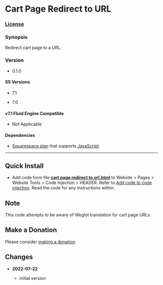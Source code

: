 # Cart Page Redirect to URL

### [License][1]

### Synopsis

Redirect cart page to a URL.

### Version

  * 0.1.0

#### SS Versions

  * 7.1
  
  * 7.0
  
#### v7.1 Fluid Engine Compatible

  * Not Applicable

#### Dependencies

  * [Squarespace plan][2] that supports [JavaScript][3].

---

## Quick Install

* Add code from file **[cart page redirect to url.html][4]** to Website >
  Pages > Website Tools > Code Injection > HEADER. Refer to [Add code to code
  injection][5]. Read the code for any instructions within.
      
## Note

This code attempts to be aware of Weglot translation for cart page URLs.

## Make a Donation

Please consider [making a donation][6].

## Changes

<!-- * **2023-07-28**

  * support calling multiple callbacks
  * bumped version to 0.2.0
  -->
* **2022-07-22**

  * initial version

[1]: https://github.com/tomsWebConsulting/twcsl/blob/main/LICENSE.txt#L1
[2]: https://www.squarespace.com/pricing
[3]: https://en.wikipedia.org/wiki/JavaScript
[4]: cart%20page%20redirect%20to%20url.html#L1
[5]: https://support.squarespace.com/hc/en-us/articles/205815908-Using-code-injection#toc-add-code-to-code-injection
[6]: https://github.com/tomsWebConsulting/twcsl#make-a-donation
